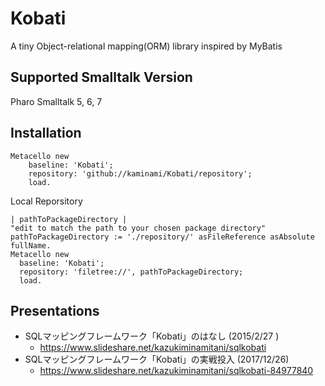 # Kobati
A tiny Object-relational mapping(ORM) library inspired by MyBatis

## Supported Smalltalk Version

Pharo Smalltalk 5, 6, 7

## Installation

```smalltalk
Metacello new
    baseline: 'Kobati';
    repository: 'github://kaminami/Kobati/repository';
    load.
```

Local Reporsitory

```smalltalk
| pathToPackageDirectory |
"edit to match the path to your chosen package directory"
pathToPackageDirectory := './repository/' asFileReference asAbsolute fullName.
Metacello new
  baseline: 'Kobati';
  repository: 'filetree://', pathToPackageDirectory;
  load.
```

## Presentations
- SQLマッピングフレームワーク「Kobati」のはなし (2015/2/27 )
  - https://www.slideshare.net/kazukiminamitani/sqlkobati
- SQLマッピングフレームワーク「Kobati」の実戦投入 (2017/12/26)
  - https://www.slideshare.net/kazukiminamitani/sqlkobati-84977840
